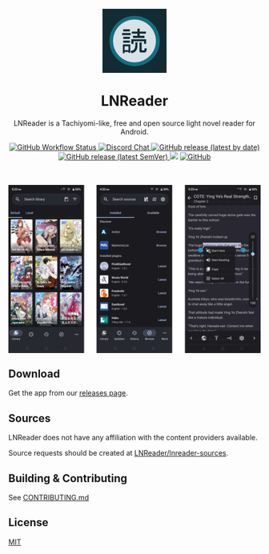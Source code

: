 <p align="center">
  <img src="./.github/readme-images/icon_alt.png" align="center" width="128" />
<p>
<h1 align="center">
  LNReader
</h1>
<p align="center">
  LNReader is a Tachiyomi-like, free and open source light novel reader for Android.
</p>
<div align="center">
  <a href="https://github.com/LNReader/lnreader/actions/workflows/build.yml">
    <img alt="GitHub Workflow Status" src="https://img.shields.io/github/actions/workflow/status/LNReader/lnreader/build.yml?branch=main">
  </a>
  <a href="https://discord.gg/QdcWN4MD63">
    <img alt="Discord Chat" src="https://img.shields.io/discord/835746409357246465.svg?logo=discord&logoColor=white&logoWidth=20&labelColor=7289DA&label=Discord&color=17cf48">
  </a>
  <a href="https://github.com/LNReader/lnreader/releases/latest">
    <img alt="GitHub release (latest by date)" src="https://img.shields.io/github/v/release/LNReader/lnreader">
  </a>
  <a href="https://github.com/LNReader/lnreader/releases/latest">
    <img alt="GitHub release (latest SemVer)" src="https://img.shields.io/github/v/release/LNReader/lnreader?include_prereleases&sort=semver&display_name=tag&color=red&label=preview">
  </a>
  <a title="Crowdin" target="_blank" href="https://crowdin.com/project/lnreader"><img src="https://badges.crowdin.net/lnreader/localized.svg"></a>
  <a href="https://github.com/LNReader/lnreader/blob/main/LICENSE">
    <img alt="GitHub" src="https://img.shields.io/github/license/LNReader/lnreader">
  </a>
</div>

<br>
<br>

<p align="center">
  <img src="./.github/readme-images/screenshots.png" align="center" />
</p>

## Download

Get the app from our [releases page](https://github.com/rajarsheechatterjee/LNReader/releases).

## Sources

LNReader does not have any affiliation with the content providers available.

Source requests should be created at [LNReader/lnreader-sources](https://github.com/LNReader/lnreader-sources).

## Building & Contributing

See [CONTRIBUTING.md](./CONTRIBUTING.md)

## License

[MIT](https://github.com/rajarsheechatterjee/lnreader/blob/main/LICENSE)
